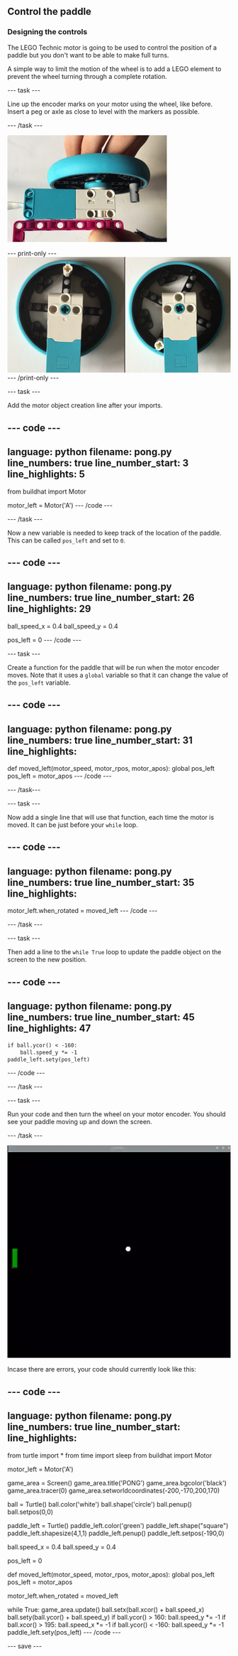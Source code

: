 ## Control the paddle

### Designing the controls

The LEGO Technic motor is going to be used to control the position of a paddle but you don't want to be able to make full turns. 

A simple way to limit the motion of the wheel is to add a LEGO element to prevent the wheel turning through a complete rotation.

--- task ---

Line up the encoder marks on your motor using the wheel, like before. Insert a peg or axle as close to level with the markers as possible.

--- /task ---

![An animation showing a motor and wheel combination being turned by hand. There is a LEGO cylinder attached to the wheel so that it can't be fully rotated.](images/motor_block.gif)

--- print-only ---
![Two photos of a motor and wheel combination being turned by hand. There is a LEGO cylinder attached to the wheel so that it can't be fully rotated](images/sidebyside.png)
--- /print-only ---


--- task ---

Add the motor object creation line after your imports.

--- code ---
---
language: python
filename: pong.py
line_numbers: true
line_number_start: 3
line_highlights: 5
---
from buildhat import Motor

motor_left = Motor('A')
--- /code ---

--- /task ---

Now a new variable is needed to keep track of the location of the paddle. This can be called `pos_left` and set to `0`.

--- code ---
---
language: python
filename: pong.py
line_numbers: true
line_number_start: 26
line_highlights: 29
---
ball_speed_x = 0.4
ball_speed_y = 0.4

pos_left = 0
--- /code ---

--- task ---

Create a function for the paddle that will be run when the motor encoder moves. Note that it uses a `global` variable so that it can change the value of the `pos_left` variable.

--- code ---
---
language: python
filename: pong.py
line_numbers: true
line_number_start: 31
line_highlights: 
---
def moved_left(motor_speed, motor_rpos, motor_apos):
    global pos_left
    pos_left = motor_apos
--- /code ---

--- /task---

--- task ---

Now add a single line that will use that function, each time the motor is moved. It can be just before your `while` loop.

--- code ---
---
language: python
filename: pong.py
line_numbers: true
line_number_start: 35 
line_highlights: 
---
motor_left.when_rotated = moved_left
--- /code ---

--- /task ---

--- task ---

Then add a line to the `while True` loop to update the paddle object on the screen to the new position. 

--- code ---
---
language: python
filename: pong.py
line_numbers: true
line_number_start: 45 
line_highlights: 47
---
    if ball.ycor() < -160:
        ball.speed_y *= -1
    paddle_left.sety(pos_left)
--- /code ---

--- /task ---

--- task ---

Run your code and then turn the wheel on your motor encoder. You should see your paddle moving up and down the screen.

--- /task ---

![A view of the game window showing the bouncing ball and moving paddle](images/moving_paddle.gif)

Incase there are errors, your code should currently look like this:

--- code ---
---
language: python
filename: pong.py
line_numbers: true
line_number_start: 
line_highlights: 
---
from turtle import *
from time import sleep
from buildhat import Motor

motor_left = Motor('A')

game_area = Screen()
game_area.title('PONG')
game_area.bgcolor('black')
game_area.tracer(0)
game_area.setworldcoordinates(-200,-170,200,170)

ball = Turtle()
ball.color('white')
ball.shape('circle')
ball.penup()
ball.setpos(0,0)

paddle_left = Turtle()
paddle_left.color('green')
paddle_left.shape("square")
paddle_left.shapesize(4,1,1)
paddle_left.penup()
paddle_left.setpos(-190,0)

ball.speed_x = 0.4
ball.speed_y = 0.4

pos_left = 0


def moved_left(motor_speed, motor_rpos, motor_apos):
    global pos_left
    pos_left = motor_apos


motor_left.when_rotated = moved_left

while True:
    game_area.update()
    ball.setx(ball.xcor() + ball.speed_x)
    ball.sety(ball.ycor() + ball.speed_y)
    if ball.ycor() > 160:
        ball.speed_y *= -1
    if ball.xcor() > 195:
        ball.speed_x *= -1
    if ball.ycor() < -160:
        ball.speed_y *= -1
    paddle_left.sety(pos_left)
--- /code ---

--- save ---